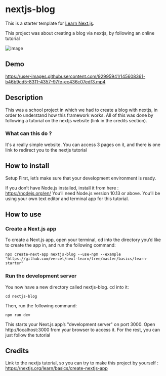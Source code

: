 # nextjs-blog

This is a starter template for [Learn Next.js](https://nextjs.org/learn).

This project was about creating a blog via nextjs, by following an online tutorial

![image](https://user-images.githubusercontent.com/92995941/145587188-a8a103c8-8328-41d0-b0d4-58499757cc40.png)

## Demo


https://user-images.githubusercontent.com/92995941/145608361-b46b9cd5-8311-4357-97fe-ec436c07edf3.mp4


## Description
This was a school project in which we had to create a blog with nextjs, in order to understand how this framework works. All of this was done by following a tutorial on the nextjs website (link in the credits section).

### What can this do ?
It's a really simple website. You can access 3 pages on it, and there is one link to redirect you to the nextjs tutorial

## How to install
Setup
First, let’s make sure that your development environment is ready.

If you don’t have Node.js installed, install it from here : https://nodejs.org/en/ 
You’ll need Node.js version 10.13 or above.
You’ll be using your own text editor and terminal app for this tutorial.

## How to use
### Create a Next.js app
To create a Next.js app, open your terminal, cd into the directory you’d like to create the app in, and run the following command:
```terminal
npx create-next-app nextjs-blog --use-npm --example "https://github.com/vercel/next-learn/tree/master/basics/learn-starter"
```
### Run the development server
You now have a new directory called nextjs-blog. cd into it:
```terminal
cd nextjs-blog
```
Then, run the following command:
```terminal
npm run dev
```
This starts your Next.js app’s "development server" on port 3000.
Open http://localhost:3000 from your browser to access it. 
For the rest, you can just follow the tutorial

## Credits
Link to the nextjs tutorial, so you can try to make this project by yourself : https://nextjs.org/learn/basics/create-nextjs-app
